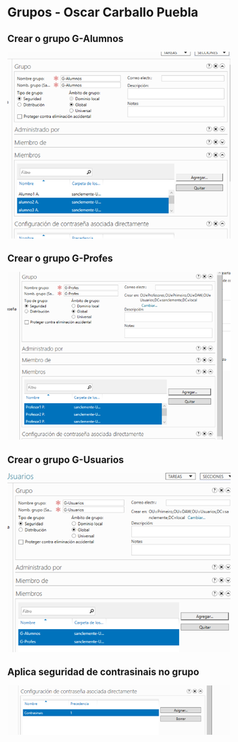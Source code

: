 # Grupos - Oscar Carballo Puebla

## Crear o grupo G-Alumnos

![galumnos](./img/galumno.png)

## Crear o grupo G-Profes

![gprofes](./img/gprofe.png)

## Crear o grupo G-Usuarios

![gusuarios](./img/gprofes.png)

## Aplica seguridad de contrasinais no grupo

![contrasinais](./img/seguridad.png)
